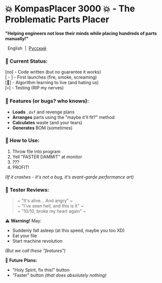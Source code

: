 # 💥 KompasPlacer 3000 💥 - The Problematic Parts Placer

**"Helping engineers not lose their minds while placing hundreds of parts manually!"**

&nbsp;&nbsp;English&nbsp;&nbsp;|&nbsp;&nbsp;[Русский](/README-RU.md)<br/>

### 🚧 Current Status:
[no] - Code written (but no guarantee it works)  
[  -  ] - First launches (fire, smoke, screaming)  
[🤖] - Algorithm learning to live (and hating us)  
[💀] - Testing (RIP my nerves)

### 🎯 Features (or bugs? who knows):
- **Loads** `.dxf` and revenge plans
- **Arranges** parts using the "maybe it'll fit?" method
- **Calculates** waste (and your tears)
- **Generates** BOM (sometimes)

### 🤯 How to Use:
1. Throw file into program
2. Yell "FASTER DAMMIT" at monitor
3. ???
4. PROFIT!

*(If it crashes - it's not a bug, it's avant-garde performance art)*

### 💬 Tester Reviews:
> ~ "It's alive... And angry" ~ <br/>
> ~ "I've seen hell, and this is it" ~ <br/>
> ~ "10/10, broke my heart again" ~ <br/>

⚠️ **Warning!** May:
- Suddenly fall asleep (at this speed, maybe you too XD)
- Eat your file
- Start machine revolution

*(But we call these "features")*

🔮 **Future Plans:**
- "Holy Spirit, fix this!" button
- "Faster" button *(that does absolutely nothing)*
